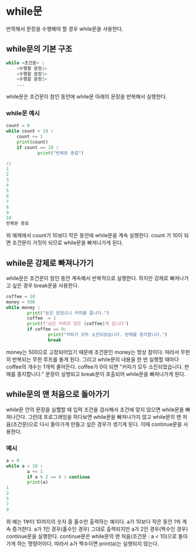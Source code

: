 # while문

반목해서 문장을 수행해야 할 경우 while문을 사용한다.

## while문의 기본 구조

```python
while <조건문> : 
	<수행할 문장1>
	<수행할 문장1>
	<수행할 문장1>
	...
```

while문은 조건문이 참인 동안에 while문 아래의 문장을 반복해서 실행한다.

### while문 예시

```python
count = 0
while count < 10 :
	count += 1
	print(count)
	if count == 10 :
			print("반복문 종료")

//
1
2
3
4
5
6
7
8
9
10
반복문 종료
```

위 예제에서 count가 10보다 작은 동안에 while문을 계속 실행한다. count 가 10이 되면 조건문이 거짓이 되므로 while문을 빠져나가게 된다.

## while문 강제로 빠져나가기

while문은 조건문이 참인 동안 계속해서 반복적으로 실행한다. 하지만 강제로 빠져나가고 싶은 경우 break문을 사용한다.

```python
coffee = 10
money = 500
while money :
		print("돈은 받았으니 커피를 줍니다.")
		coffee -= 1
		print(f"남은 커피의 양은 {coffee}개 입니다")
		if coffee == 0:
				print("커피가 모두 소진되었습니다. 판매를 중지합니다.")
				break
```

money는 500으로 고정되어있기 때문에 조건문인 money는 항상 참이다. 따라서 무한히 반복되는 무한 루프를 돌게 된다. 그리고 while문의 내용을 한 번 실행할 때마다 coffee의 개수는 1개씩 줄어든다. coffee가 0이 되면 "커피가 모두 소진되었습니다. 판매를 중지합니다." 문장이 실행되고 break문이 호출되어 while문을 빠져나가게 된다.

## while문의 맨 처음으로 돌아가기

while문 안의 문장을 실핼할 때 입력 조건을 검사해서 조건에 맞지 않으면 while문을 빠져나간다. 그런데 프로그래밍을 하다보면 while문을 빠져나가지 않고 while문의 맨 처음(조건문)으로 다시 돌아가게 만들고 싶은 경우가 생기게 된다. 이때 continue문을 사용한다.

### 예시

```python
a = 0
while a < 10 :
		a += 1
		if a % 2 == 0 : continue
		print(a)
1
3
5
7
9

```

위 예는 1부터 10까지의 숫자 중 홀수만 출력하는 예이다. a가 10보다 작은 동안 1씩 계속 증가한다. a가 1인 경우(홀수인 경우) 그대로 출력되지만 a가 2인 경우(짝수인 경우) continue문을 실행한다. continue문은 while문의 맨 처음(조건문 : a < 10)으로 돌아가게 하는 명령어이다. 따라서 a가 짝수이면 print(a)는 실행되지 않는다.